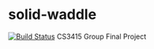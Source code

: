 # solid-waddle
[![Build Status](https://travis-ci.org/chgibb/solid-waddle.svg?branch=master)](https://travis-ci.org/chgibb/solid-waddle)
CS3415 Group Final Project
